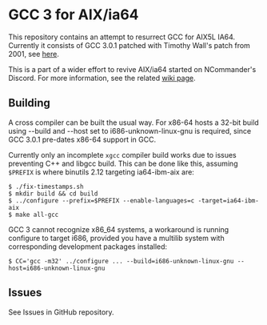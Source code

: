 # GCC 3 for AIX/ia64

This repository contains an attempt to resurrect GCC for AIX5L IA64.
Currently it consists of GCC 3.0.1 patched with Timothy Wall's patch from
2001, see [here](https://gcc.gnu.org/legacy-ml/gcc-patches/2001-07/msg00360.html).

This is a part of a wider effort to revive AIX/ia64 started on NCommander's
Discord. For more information, see the related [wiki page](https://restless.systems/wiki/AIX_on_Itanium).

## Building

A cross compiler can be built the usual way. For x86-64 hosts a 32-bit build
using --build and --host set to i686-unknown-linux-gnu is required, since GCC
3.0.1 pre-dates x86-64 support in GCC.

Currently only an incomplete `xgcc` compiler build works due to issues preventing
C++ and libgcc build. This can be done like this, assuming `$PREFIX` is where binutils
2.12 targeting ia64-ibm-aix are:

```
$ ./fix-timestamps.sh
$ mkdir build && cd build
$ ../configure --prefix=$PREFIX --enable-languages=c -target=ia64-ibm-aix
$ make all-gcc
```

GCC 3 cannot recognize x86_64 systems, a workaround is running configure to target i686,
provided you have a multilib system with corresponding development packages installed:
```
$ CC='gcc -m32' ../configure ... --build=i686-unknown-linux-gnu --host=i686-unknown-linux-gnu
```

## Issues

See Issues in GitHub repository.
